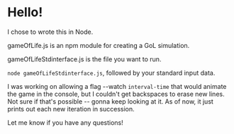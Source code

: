 # Hello!

I chose to wrote this in Node.

gameOfLife.js is an npm module for creating a GoL simulation.

gameOfLifeStdinterface.js is the file you want to run.

```node gameOfLifeStdinterface.js```,
followed by your standard input data.

I was working on allowing a flag --watch `interval-time` that would animate the game in the console, but I couldn't get backspaces to erase new lines. Not sure if that's possible -- gonna keep looking at it. As of now, it just prints out each new iteration in succession.

Let me know if you have any questions!